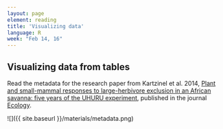 ```yaml
---
layout: page
element: reading
title: 'Visualizing data'
language: R
week: "Feb 14, 16"
---
```


## Visualizing data from tables

Read the metadata for the research paper from Kartzinel et al. 2014, [Plant and small-mammal responses to large-herbivore exclusion in an African savanna: five years of the UHURU experiment](https://esapubs.org/archive/ecol/E095/064/metadata.php), published in the journal [Ecology](https://esajournals.onlinelibrary.wiley.com/doi/10.1890/13-1023R.1).

![]({{ site.baseurl }}/materials/metadata.png)
